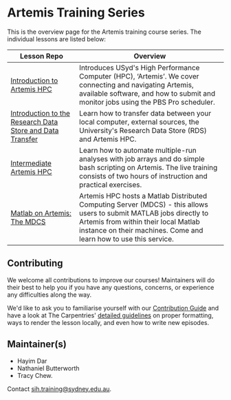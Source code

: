 # Artemis Training Series

This is the overview page for the Artemis training course series. The individual lessons are listed below:

| Lesson Repo    | Overview |
| ------- | ---------- |
| [Introduction to Artemis HPC](https://github.sydney.edu.au/informatics/training.artemis.introhpc) | Introduces USyd's High Performance Computer (HPC), ‘Artemis’. We cover connecting and navigating Artemis, available software, and how to submit and monitor jobs using the PBS Pro scheduler.|
| [Introduction to the Research Data Store and Data Transfer](https://github.sydney.edu.au/informatics/training.artemis.rds) |  Learn how to transfer data between your local computer, external sources, the University's Research Data Store (RDS) and Artemis HPC. |
|[Intermediate Artemis HPC](https://github.sydney.edu.au/informatics/training.artemis.interhpc) | Learn how to automate multiple-run analyses with job arrays and do simple bash scripting on Artemis. The live training consists of two hours of instruction and practical exercises. |
|[Matlab on Artemis: The MDCS](https://informatics.sydney.edu.au/training/coursedocs/MDCS_MatlabTraining.pdf) | Artemis HPC hosts a Matlab Distributed Computing Server (MDCS) - this allows users to submit MATLAB jobs directly to Artemis from within their local Matlab instance on their machines. Come and learn how to use this service. |


## Contributing

We welcome all contributions to improve our courses! Maintainers will do their best to help you if you have any
questions, concerns, or experience any difficulties along the way.

We'd like to ask you to familiarise yourself with our [Contribution Guide](CONTRIBUTING.md) and have a look at
The Carpentries' [detailed guidelines][lesson-example] on proper formatting, ways to render the lesson locally, and even how to write new episodes.

## Maintainer(s)

* Hayim Dar
* Nathaniel Butterworth
* Tracy Chew.

Contact [sih.training@sydney.edu.au](mailto:sih.training@sydney.edu.au).


[lesson-example]: https://carpentries.github.io/lesson-example

